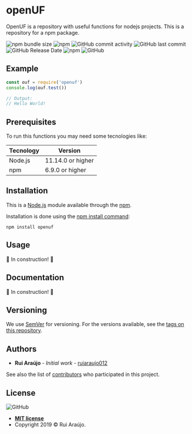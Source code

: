 
# openUF
OpenUF is a repository with useful functions for nodejs projects. This is a repository for a npm package.

![npm bundle size](https://img.shields.io/bundlephobia/min/openuf.svg)
![npm](https://img.shields.io/npm/v/openuf.svg?label=version)
![GitHub commit activity](https://img.shields.io/github/commit-activity/y/ruiaraujo012/openUF.svg)
![GitHub last commit](https://img.shields.io/github/last-commit/ruiaraujo012/openUF.svg)
![GitHub Release Date](https://img.shields.io/github/release-date/ruiaraujo012/openUF.svg)
![npm](https://img.shields.io/npm/dt/openuf.svg)
![GitHub](https://img.shields.io/github/license/ruiaraujo012/openUF.svg)
## Example

```javascript
const ouf = require('openuf')
console.log(ouf.test())

// Output:
// Hello World!
```

## Prerequisites

To run this functions you may need some tecnologies like:

| Tecnology | Version |
|--|--|
| Node.js | 11.14.0 or higher |
| npm | 6.9.0 or higher |

## Installation
This is a [Node.js](https://nodejs.org/en/) module available through the [npm](https://www.npmjs.com).

Installation is done using the [npm install command](https://docs.npmjs.com/downloading-and-installing-packages-locally):

```
npm install openuf
```

## Usage

:construction: In construction! :construction:

## Documentation

:construction: In construction! :construction:

## Versioning

We use  [SemVer](http://semver.org/)  for versioning. For the versions available, see the  [tags on this repository](https://github.com/ruiaraujo012/openuf/tags).

## Authors

-   **Rui Araújo**  -  _Initial work_  -  [ruiaraujo012](https://github.com/ruiaraujo012)

See also the list of  [contributors](https://github.com/ruiaraujo012/openuf/contributors)  who participated in this project.
## License

![GitHub](https://img.shields.io/github/license/ruiaraujo012/openUF.svg)
- **[MIT license](http://opensource.org/licenses/mit-license.php)**
- Copyright 2019 © Rui Araújo.

<!-- Template 1 (https://gist.github.com/PurpleBooth/109311bb0361f32d87a2) -->
<!-- Template 2 (https://gist.github.com/fvcproductions/1bfc2d4aecb01a834b46) -->
